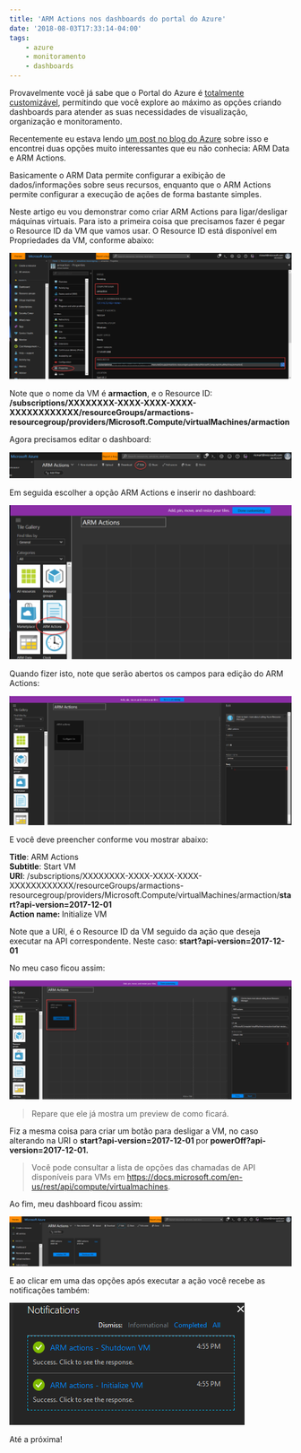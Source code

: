 ```yaml
---
title: 'ARM Actions nos dashboards do portal do Azure'
date: '2018-08-03T17:33:14-04:00'
tags:
    - azure
    - monitoramento
    - dashboards
---
```


Provavelmente você já sabe que o Portal do Azure é [totalmente customizável](https://docs.microsoft.com/en-us/azure/azure-portal/azure-portal-dashboards.), permitindo que você explore ao máximo as opções criando dashboards para atender as suas necessidades de visualização, organização e monitoramento.

Recentemente eu estava lendo [um post no blog do Azure](https://azure.microsoft.com/pt-br/blog/azure-portal-experience/) sobre isso e encontrei duas opções muito interessantes que eu não conhecia: ARM Data e ARM Actions.

Basicamente o ARM Data permite configurar a exibição de dados/informações sobre seus recursos, enquanto que o ARM Actions permite configurar a execução de ações de forma bastante simples.

Neste artigo eu vou demonstrar como criar ARM Actions para ligar/desligar máquinas virtuais. Para isto a primeira coisa que precisamos fazer é pegar o Resource ID da VM que vamos usar. O Resource ID está disponível em Propriedades da VM, conforme abaixo:

[![](/wp-content/uploads/2018/08/1-1.png)](/wp-content/uploads/2018/08/1-1.png)

Note que o nome da VM é **armaction**, e o Resource ID: **/subscriptions/XXXXXXXX-XXXX-XXXX-XXXX-XXXXXXXXXXXX/resourceGroups/armactions-resourcegroup/providers/Microsoft.Compute/virtualMachines/armaction**

Agora precisamos editar o dashboard:

[![](/wp-content/uploads/2018/08/2.png)](/wp-content/uploads/2018/08/2.png)

Em seguida escolher a opção ARM Actions e inserir no dashboard:

[![](/wp-content/uploads/2018/08/3.png)](/wp-content/uploads/2018/08/3.png)

Quando fizer isto, note que serão abertos os campos para edição do ARM Actions:

[![](/wp-content/uploads/2018/08/4.png)](/wp-content/uploads/2018/08/4.png)

E você deve preencher conforme vou mostrar abaixo:

**Title**: ARM Actions  
**Subtitle**: Start VM  
**URI**: /subscriptions/XXXXXXXX-XXXX-XXXX-XXXX-XXXXXXXXXXXX/resourceGroups/armactions-resourcegroup/providers/Microsoft.Compute/virtualMachines/armaction/<span style="font-weight: bold;">start?api-version=2017-12-01  
Action name: </span>Initialize VM

Note que a URI, é o Resource ID da VM seguido da ação que deseja executar na API correspondente. Neste caso: **start?api-version=2017-12-01**

No meu caso ficou assim:

[![](/wp-content/uploads/2018/08/5.png)](/wp-content/uploads/2018/08/5.png)

> Repare que ele já mostra um preview de como ficará.

Fiz a mesma coisa para criar um botão para desligar a VM, no caso alterando na URI o <span style="font-weight: bold;">start?api-version=2017-12-01 </span>por<span style="font-weight: bold;"> powerOff?api-version=2017-12-01. </span>

> Você pode consultar a lista de opções das chamadas de API disponíveis para VMs em <https://docs.microsoft.com/en-us/rest/api/compute/virtualmachines>.

Ao fim, meu dashboard ficou assim:

[![](/wp-content/uploads/2018/08/6.png)](/wp-content/uploads/2018/08/6.png)

E ao clicar em uma das opções após executar a ação você recebe as notificações também:

[![](/wp-content/uploads/2018/08/7.png)](/wp-content/uploads/2018/08/7.png)

Até a próxima!
